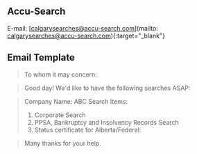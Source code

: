 ## Accu-Search

E-mail: [calgarysearches@accu-search.com](mailto: calgarysearches@accu-search.com){:target="\_blank"}

## Email Template

> To whom it may concern:

> Good day! We'd like to have the following searches ASAP:

> Company Name: ABC
> Search Items:
>
> 1. Corporate Search
> 2. PPSA, Bankruptcy and Insolvency Records Search
> 3. Status certificate for Alberta/Federal:

> Many thanks for your help.
